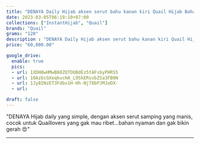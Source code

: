 ```yaml
---
title: "DENAYA Daily Hijab aksen serut bahu kanan kiri Quail Hijab Bahan Jersey Crincle"
date: 2023-03-05T06:19:10+07:00
collections: ["InstantHijab", "Quail"]
brands: "Quail"
grams: "120"
description : "DENAYA Daily Hijab aksen serut bahu kanan kiri Quail Hijab Bahan Jersey Crincle"
price: "60,000.00"

google_drive:
  enable: true
  pics:
  - url: 1XDH8wHMwB88ZQTOUBdEz5tAFsbyPHRS5
  - url: 10AzbcGXeqkucHA_L9SkERsvbZSa3FB0N
  - url: 1Jy8INzET3Fdbx1H-Hh-NjT8bPJMJoDX-
  - url: 

draft: false
---
```


"DENAYA
Hijab daily yang simple, dengan aksen serut samping yang manis, cocok untuk Quaillovers yang gak mau ribet...bahan nyaman dan gak bikin gerah 😍"

---    
  
